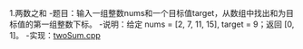1.两数之和
-题目：输入一组整数nums和一个目标值target，从数组中找出和为目标值的第一组整数下标。
-说明：给定 nums = [2, 7, 11, 15], target = 9；返回 [0, 1]。
-实现：[twoSum.cpp](/twoSum.cpp)